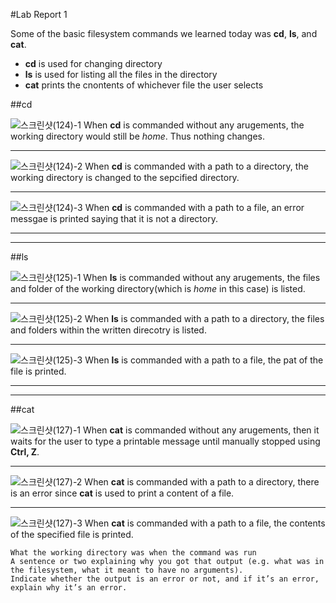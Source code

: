 #Lab Report 1

Some of the basic filesystem commands we learned today was **cd**, **ls**, and **cat**.
* **cd** is used for changing directory
* **ls** is used for listing all the files in the directory
* **cat** prints the cnontents of whichever file the user selects

##cd

![스크린샷(124)-1](https://github.com/kyc013/cse15l-lab-reports/assets/147003854/c5856114-f8a5-4471-bf0e-09879ad91ec5)
When **cd** is commanded without any arugements, the working directory would still be *home*. Thus nothing changes.
___
![스크린샷(124)-2](https://github.com/kyc013/cse15l-lab-reports/assets/147003854/2bf29182-857d-4f37-9ab2-8606a0f9715d)
When **cd** is commanded with a path to a directory, the working directory is changed to the sepcified directory.
___
![스크린샷(124)-3](https://github.com/kyc013/cse15l-lab-reports/assets/147003854/4d8f0106-ff1b-4579-b26e-2b46ac9eb992)
When **cd** is commanded with a path to a file, an error messgae is printed saying that it is not a directory.
___
___
##ls

![스크린샷(125)-1](https://github.com/kyc013/cse15l-lab-reports/assets/147003854/03b2841b-7c6d-43e9-ad93-0609728ce575)
When **ls** is commanded without any arugements, the files and folder of the working directory(which is *home* in this case) is listed.
___
![스크린샷(125)-2](https://github.com/kyc013/cse15l-lab-reports/assets/147003854/55ac5b7c-5c13-45e9-8b03-6fa88a760c1f)
When **ls** is commanded with a path to a directory, the files and folders within the written direcotry is listed.
___
![스크린샷(125)-3](https://github.com/kyc013/cse15l-lab-reports/assets/147003854/55e9ea02-825a-41d6-9d76-4b350db63299)
When **ls** is commanded with a path to a file, the pat of the file is printed.
___
___
##cat

![스크린샷(127)-1](https://github.com/kyc013/cse15l-lab-reports/assets/147003854/23b188b0-6381-4dc9-89d5-994d56131e1b)
When **cat** is commanded without any arugements, then it waits for the user to type a printable message until manually stopped using **Ctrl, Z**.
___
![스크린샷(127)-2](https://github.com/kyc013/cse15l-lab-reports/assets/147003854/546278eb-978b-4f5e-89ca-dc9ebe534a3b)
When **cat** is commanded with a path to a directory, there is an error since **cat** is used to print a content of a file.
___
![스크린샷(127)-3](https://github.com/kyc013/cse15l-lab-reports/assets/147003854/b122f650-01a9-4754-8f35-7cff23788c78)
When **cat** is commanded with a path to a file, the contents of the specified file is printed.


    What the working directory was when the command was run
    A sentence or two explaining why you got that output (e.g. what was in the filesystem, what it meant to have no arguments).
    Indicate whether the output is an error or not, and if it’s an error, explain why it’s an error.
